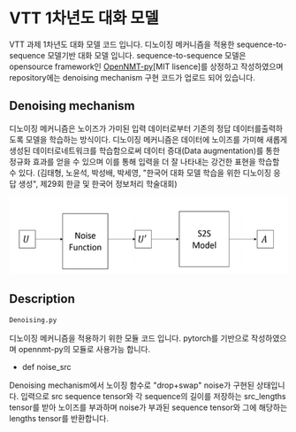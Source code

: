 # VTT 1차년도 대화 모델

VTT 과제 1차년도 대화 모델 코드 입니다. 디노이징 메커니즘을 적용한 sequence-to-sequence 모델기반 대화 모델 입니다.
sequence-to-sequence 모델은 opensource framework인 [OpenNMT-py](https://github.com/OpenNMT/OpenNMT-py)[MIT lisence]를 상정하고 작성하였으며 repository에는 denoising mechanism 구현 코드가 업로드 되어 있습니다.

## Denoising mechanism

디노이징 메커니즘은 노이즈가 가미된 입력 데이터로부터 기존의 정답 데이터를출력하도록 모델을 학습하는 방식이다. 디노이징 메커니즘은 데이터에 노이즈를 가미해 새롭게 생성된 데이터로네트워크를 학습함으로써 데이터 증대(Data augmentation)를 통한 정규화 효과를 얻을 수 있으며 이를 통해 입력을 더 잘 나타내는 강건한 표현을 학습할 수 있다. (김태형, 노윤석, 박성배, 박세영, "한국어 대화 모델 학습을 위한 디노이징 응답 생성", 제29회 한글 및 한국어 정보처리 학술대회)
<p align="center">
    <img src="model.PNG"/>
</p>


## Description

```bash
Denoising.py
```

디노이징 메커니즘을 적용하기 위한 모듈 코드 입니다.
pytorch를 기반으로 작성하였으며 opennmt-py의 모듈로 사용가능 합니다.


* def noise_src

Denoising mechanism에서 노이징 함수로 "drop+swap" noise가 구현된 상태입니다.
입력으로 src sequence tensor와 각 sequence의 길이를 저장하는 src_lengths tensor를 받아
노이즈를 부과하며 noise가 부과된 sequence tensor와 그에 해당하는 lengths tensor를 반환합니다.
